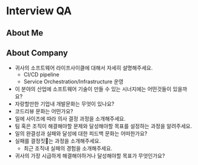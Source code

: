 # Interview QA

## About Me

## About Company

* 귀사의 소프트웨어 라이프사이클에 대해서 자세히 설명해주세요.
  * CI/CD pipeline
  * Service Orchestration/Infrastructure 운영
* 이 분야의 산업에 소프트웨어 기술이 만들 수 있는 시너지에는 어떤것들이 있을까요?
* 자랑할만한 기업내 개발문화는 무엇이 있나요?
* 코드리뷰 문화는 어떤가요?
* 일에 사이즈에 따라 의사 결정 과정을 소개해주세요.
* 팀 혹은 조직이 해결해야할 문제와 달성해야할 목표를 설정하는 과정을 알려주세요.
* 일의 완결성과 실패와 달성에 대한 피드백 문화는 어떠한가요?
* 실패를 결정짓는 과정을 소개해주세요.
  * 최근 조직내 실패의 경험을 소개해주세요.
* 귀사의 가장 시급하게 해결해야하거나 달성해야할 목표가 무엇인가요?